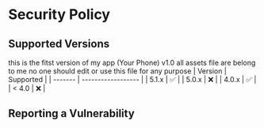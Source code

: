 # Security Policy

## Supported Versions
this is the fitst version of my app (Your Phone) v1.0 all
assets file are belong to me no one should edit or
use this file for any purpose
| Version | Supported          |
| ------- | ------------------ |
| 5.1.x   | :white_check_mark: |
| 5.0.x   | :x:                |
| 4.0.x   | :white_check_mark: |
| < 4.0   | :x:                |

## Reporting a Vulnerability

